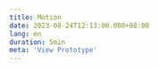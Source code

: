 ```yaml
---
title: Motion
date: 2023-08-24T12:13:00.000+08:00
lang: en
duration: 5min
meta: 'View Prototype'
---
```


<Title />

<Motion />

<br />


**Acknowledgements**

Thanks to [rauno](https://twitter.com/raunofreiberg), the original is [here](https://uiplaybook.dev/play/motion).
